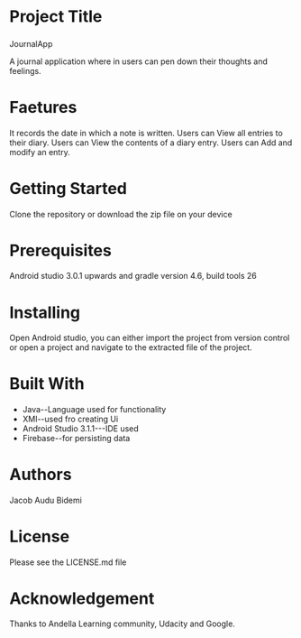 # Project Title <h3> 
 
 JournalApp
 
 A journal application where in users can pen down their thoughts and feelings.
 
 # Faetures <h4>
  It records the date in which a note is written.
 Users can View all entries to their diary.
 Users can View the contents of a diary entry.
 Users can Add and modify an entry.
 
 # Getting Started <h4>
 Clone the repository or download the zip file on your device
 
# Prerequisites <h4>
Android studio 3.0.1 upwards and gradle version 4.6, build tools 26
 
# Installing <h4>
 Open Android studio, you can either import the project from version control or open a project and navigate to the extracted file of the project.
 
 # Built With <h4>
 * Java--Language used for functionality 
 * XMl--used fro creating Ui 
 * Android Studio 3.1.1---IDE used 
 * Firebase--for persisting data

# Authors <h4>
Jacob Audu Bidemi
 
# License <h4>
 Please see the LICENSE.md file

# Acknowledgement <h4>
Thanks to Andella Learning community, Udacity and Google.
